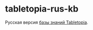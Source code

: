 # tabletopia-rus-kb

Русская версия [базы знаний Tabletopia](https://help.tabletopia.com/knowledge-base/).